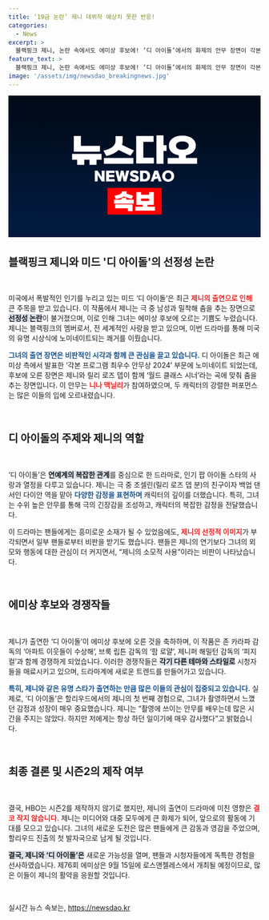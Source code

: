 ```yaml
---
title: ‘19금 논란’ 제니 데뷔작 예상치 못한 반응!
categories:
  - News
excerpt: >
  블랙핑크 제니, 논란 속에서도 에미상 후보에! ‘디 아이돌’에서의 화제의 안무 장면이 각본 프로그램 최우수 안무상 부문에 노미네이트 되어 경쟁에 나선다. 제니의 할리우드 데뷔와 과거의 선정성 논란이 어떻게 얽힐지 주목받고 있다.
feature_text: >
  블랙핑크 제니, 논란 속에서도 에미상 후보에! ‘디 아이돌’에서의 화제의 안무 장면이 각본 프로그램 최우수 안무상 부문에 노미네이트 되어 경쟁에 나선다. 제니의 할리우드 데뷔와 과거의 선정성 논란이 어떻게 얽힐지 주목받고 있다.
image: '/assets/img/newsdao_breakingnews.jpg'
---
```


<p><img src="/assets/img/newsdao_breakingnews.jpg" alt="ontimetimes 속보" /></p>

<h2 data-ke-size="size26">블랙핑크 제니와 미드 '디 아이돌'의 선정성 논란</h2>

<p data-ke-size="size16">&nbsp;</p>

<p>미국에서 폭발적인 인기를 누리고 있는 미드 ‘디 아이돌’은 최근 <b><span style="color: #ee2323;">제니의 출연으로 인해</span></b> 큰 주목을 받고 있습니다. 이 작품에서 제니는 극 중 남성과 밀착해 춤을 추는 장면으로 <b><span style="background-color: #21538527;">선정성 논란</span></b>이 불거졌으며, 이로 인해 그녀는 에미상 후보에 오르는 기쁨도 누렸습니다. 제니는 블랙핑크의 멤버로서, 전 세계적인 사랑을 받고 있으며, 이번 드라마를 통해 미국의 유명 시상식에 노미네이트되는 쾌거를 이뤘습니다. </p>

<p><b><span style="color: #1a5490;">그녀의 출연 장면은 비판적인 시각과 함께 큰 관심을 끌고 있습니다.</span></b> 디 아이돌은 최근 에미상 측에서 발표한 ‘각본 프로그램 최우수 안무상 2024’ 부문에 노미네이트 되었는데, 후보에 오른 장면은 제니와 릴리 로즈 뎁이 함께 ‘월드 클래스 시너’라는 곡에 맞춰 춤을 추는 장면입니다. 이 안무는 <b><span style="color: #ee2323;">니나 맥닐리</span></b>가 참여하였으며, 두 캐릭터의 강렬한 퍼포먼스는 많은 이들의 입에 오르내렸습니다.</p>

<p data-ke-size="size16">&nbsp;</p>

<h2 data-ke-size="size26">디 아이돌의 주제와 제니의 역할</h2>

<p data-ke-size="size16">&nbsp;</p>

<p>‘디 아이돌’은 <b><span style="background-color: #21538527;">연예계의 복잡한 관계</span></b>를 중심으로 한 드라마로, 인기 팝 아이돌 스타의 사랑과 열정을 다루고 있습니다. 제니는 극 중 조셀린(릴리 로즈 뎁 분)의 친구이자 백업 댄서인 다이안 역을 맡아 <b><span style="color: #1a5490;">다양한 감정을 표현하며</span></b> 캐릭터의 깊이를 더했습니다. 특히, 그녀는 수위 높은 안무를 통해 극의 긴장감을 조성하고, 캐릭터의 복잡한 감정을 전달했습니다. </p>

<p>이 드라마는 팬들에게는 흥미로운 소재가 될 수 있었음에도, <b><span style="color: #ee2323;">제니의 선정적 이미지</span></b>가 부각되면서 일부 팬들로부터 비판을 받기도 했습니다. 팬들은 제니의 연기보다 그녀의 외모와 행동에 대한 관심이 더 커지면서, “제니의 소모적 사용”이라는 비판이 나타났습니다.</p>

<p data-ke-size="size16">&nbsp;</p>

<h2 data-ke-size="size26">에미상 후보와 경쟁작들</h2>

<p data-ke-size="size16">&nbsp;</p>

<p>제니가 출연한 ‘디 아이돌’이 에미상 후보에 오른 것을 축하하며, 이 작품은 존 카라파 감독의 ‘아파트 이웃들이 수상해’, 브룩 립튼 감독의 ‘팜 로얄’, 제니퍼 해밀턴 감독의 ‘피지컬’과 함께 경쟁하게 되었습니다. 이러한 경쟁작들은 <b><span style="background-color: #21538527;">각기 다른 테마와 스타일로</span></b> 시청자들을 매료시키고 있으며, 드라마계에 새로운 트렌드를 만들어가고 있습니다.</p>

<p><b><span style="color: #1a5490;">특히, 제니와 같은 유명 스타가 출연하는 만큼 많은 이들의 관심이 집중되고 있습니다.</span></b> 실제로, ‘디 아이돌’은 할리우드에서의 제니의 첫 번째 경험으로, 그녀가 촬영하면서 느꼈던 감정과 성장이 매우 중요했습니다. 제니는 “촬영에 쓰이는 안무를 배우는데 많은 시간을 주지는 않았다. 하지만 저에게는 항상 하던 일이기에 매우 감사했다”고 밝혔습니다.</p>

<p data-ke-size="size16">&nbsp;</p>

<h2 data-ke-size="size26">최종 결론 및 시즌2의 제작 여부</h2>

<p data-ke-size="size16">&nbsp;</p>

<p>결국, HBO는 시즌2를 제작하지 않기로 했지만, 제니의 출연이 드라마에 미친 영향은 <b><span style="color: #ee2323;">결코 작지 않습니다.</span></b> 제니는 미디어와 대중 모두에게 큰 화제가 되어, 앞으로의 활동에 기대를 모으고 있습니다. 그녀의 새로운 도전은 많은 팬들에게 큰 감동과 영감을 주었으며, 할리우드 진출의 첫 발자국으로 남게 될 것입니다.</p>

<p><b><span style="background-color: #21538527;">결국, 제니와 ‘디 아이돌’은</span></b> 새로운 가능성을 열며, 팬들과 시청자들에게 독특한 경험을 선사하였습니다. 제76회 에미상은 9월 15일에 로스앤젤레스에서 개최될 예정이므로, 많은 이들이 제니의 활약을 응원할 것입니다. </p>

<p data-ke-size="size16">&nbsp;</p>
실시간 뉴스 속보는, <a href="https://newsdao.kr" rel="dofollow">https://newsdao.kr</a>


